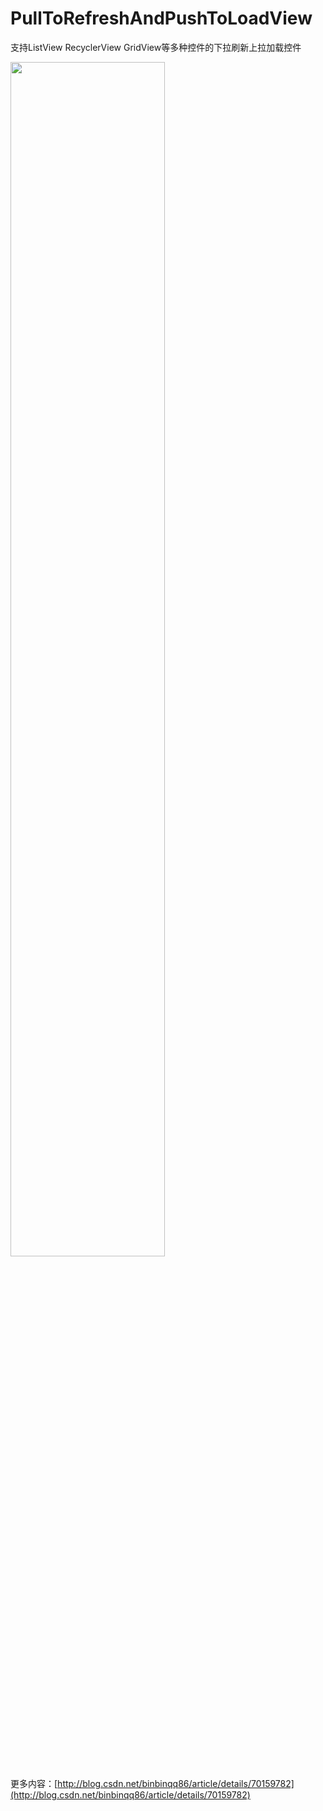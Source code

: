 # PullToRefreshAndPushToLoadView
支持ListView RecyclerView GridView等多种控件的下拉刷新上拉加载控件  

<img src="http://img.blog.csdn.net/20170414183815826?watermark/2/text/aHR0cDovL2Jsb2cuY3Nkbi5uZXQvYmluYmlucXE4Ng==/font/5a6L5L2T/fontsize/400/fill/I0JBQkFCMA==/dissolve/70/gravity/SouthEast" width="70%" height="70%" />

更多内容：[http://blog.csdn.net/binbinqq86/article/details/70159782](http://blog.csdn.net/binbinqq86/article/details/70159782)

